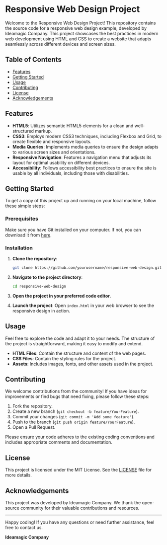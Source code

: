 # Responsive Web Design Project

Welcome to the Responsive Web Design Project! This repository contains the source code for a responsive web design example, developed by Ideamagic Company. This project showcases the best practices in modern web development using HTML and CSS to create a website that adapts seamlessly across different devices and screen sizes.

## Table of Contents

- [Features](#features)
- [Getting Started](#getting-started)
- [Usage](#usage)
- [Contributing](#contributing)
- [License](#license)
- [Acknowledgements](#acknowledgements)

## Features

- **HTML5**: Utilizes semantic HTML5 elements for a clean and well-structured markup.
- **CSS3**: Employs modern CSS3 techniques, including Flexbox and Grid, to create flexible and responsive layouts.
- **Media Queries**: Implements media queries to ensure the design adapts to various screen sizes and orientations.
- **Responsive Navigation**: Features a navigation menu that adjusts its layout for optimal usability on different devices.
- **Accessibility**: Follows accessibility best practices to ensure the site is usable by all individuals, including those with disabilities.

## Getting Started

To get a copy of this project up and running on your local machine, follow these simple steps:

### Prerequisites

Make sure you have Git installed on your computer. If not, you can download it from [here](https://git-scm.com/).

### Installation

1. **Clone the repository**:
   ```bash
   git clone https://github.com/yourusername/responsive-web-design.git
   ```

2. **Navigate to the project directory**:
   ```bash
   cd responsive-web-design
   ```

3. **Open the project in your preferred code editor**.

4. **Launch the project**:
   Open `index.html` in your web browser to see the responsive design in action.

## Usage

Feel free to explore the code and adapt it to your needs. The structure of the project is straightforward, making it easy to modify and extend.

- **HTML Files**: Contain the structure and content of the web pages.
- **CSS Files**: Contain the styling rules for the project.
- **Assets**: Includes images, fonts, and other assets used in the project.

## Contributing

We welcome contributions from the community! If you have ideas for improvements or find bugs that need fixing, please follow these steps:

1. Fork the repository.
2. Create a new branch (`git checkout -b feature/YourFeature`).
3. Commit your changes (`git commit -m 'Add some feature'`).
4. Push to the branch (`git push origin feature/YourFeature`).
5. Open a Pull Request.

Please ensure your code adheres to the existing coding conventions and includes appropriate comments and documentation.

## License

This project is licensed under the MIT License. See the [LICENSE](LICENSE) file for more details.

## Acknowledgements

This project was developed by Ideamagic Company. We thank the open-source community for their valuable contributions and resources.

---

Happy coding! If you have any questions or need further assistance, feel free to contact us.

**Ideamagic Company**
